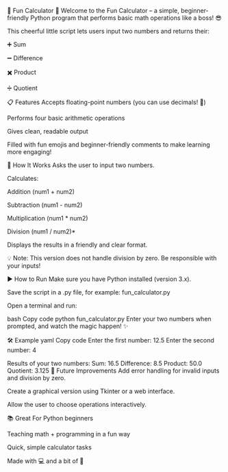 🎉 Fun Calculator 🎉
Welcome to the Fun Calculator – a simple, beginner-friendly Python program that performs basic math operations like a boss! 😎

This cheerful little script lets users input two numbers and returns their:

➕ Sum

➖ Difference

✖️ Product

➗ Quotient

📋 Features
Accepts floating-point numbers (you can use decimals! 🎯)

Performs four basic arithmetic operations

Gives clean, readable output

Filled with fun emojis and beginner-friendly comments to make learning more engaging!

🧠 How It Works
Asks the user to input two numbers.

Calculates:

Addition (num1 + num2)

Subtraction (num1 - num2)

Multiplication (num1 * num2)

Division (num1 / num2)*

Displays the results in a friendly and clear format.

💡 Note: This version does not handle division by zero. Be responsible with your inputs!

▶️ How to Run
Make sure you have Python installed (version 3.x).

Save the script in a .py file, for example: fun_calculator.py

Open a terminal and run:

bash
Copy code
python fun_calculator.py
Enter your two numbers when prompted, and watch the magic happen! ✨

🛠 Example
yaml
Copy code
Enter the first number: 12.5
Enter the second number: 4

Results of your two numbers:
Sum: 16.5
Difference: 8.5
Product: 50.0
Quotient: 3.125
🚀 Future Improvements
Add error handling for invalid inputs and division by zero.

Create a graphical version using Tkinter or a web interface.

Allow the user to choose operations interactively.

📚 Great For
Python beginners

Teaching math + programming in a fun way

Quick, simple calculator tasks

Made with 💻 and a bit of 🎉
